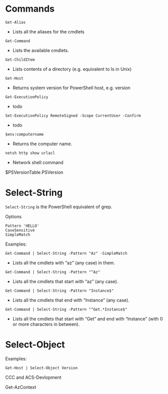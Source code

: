 
# Commands

```Get-Alias```
* Lists all the aliases for the cmdlets

```Get-Command```
* Lists the available cmdlets.

`Get-ChildItem`
* Lists contents of a directory (e.g. equivalent to ls in Unix)

```Get-Host```
* Returns system version for PowerShell host, e.g. version

```Get-ExecutionPolicy```
* todo

```Set-ExecutionPolicy RemoteSigned -Scope CurrentUser -Confirm```
* todo

```$env:computername```
* Returns the computer name.

```netsh http show urlacl```
* Network shell command

$PSVersionTable.PSVersion



# Select-String

`Select-String` is the PowerShell equivalent of grep.

Options

```Pattern 'HELLO' ```\
```CaseSensitive```\
```SimpleMatch```


Examples:

```Get-Command | Select-String -Pattern "Az" -SimpleMatch```

* Lists all the cmdlets with “az” (any case) in them.

```Get-Command | Select-String -Pattern "^Az"```
* Lists all the cmdlets that start with “az” (any case).

```Get-Command | Select-String -Pattern "Instance$"```
* Lists all the cmdlets that end with “Instance” (any case).

```Get-Command | Select-String -Pattern "^Get.*Instance$"``` 
* Lists all the cmdlets that start with “Get” and end with “Instance” (with 0 or more  characters in between).

# Select-Object

Examples:

 `Get-Host | Select-Object Version`


CCC and ACS-Devlopment

Get-AzContext
